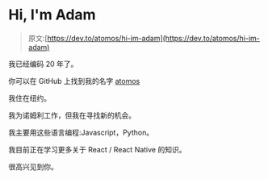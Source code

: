 # Hi, I'm Adam

> 原文:[https://dev.to/atomos/hi-im-adam](https://dev.to/atomos/hi-im-adam)

我已经编码 20 年了。

你可以在 GitHub 上找到我的名字 [atomos](https://github.com/atomos)

我住在纽约。

我为诺姆利工作，但我在寻找新的机会。

我主要用这些语言编程:Javascript，Python。

我目前正在学习更多关于 React / React Native 的知识。

很高兴见到你。